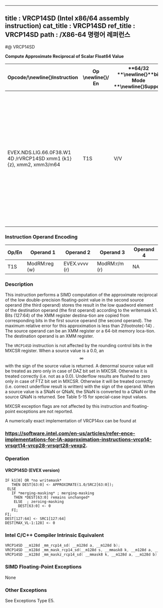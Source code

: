 ----------------------------
title : VRCP14SD (Intel x86/64 assembly instruction)
cat_title : VRCP14SD
ref_title : VRCP14SD
path : /X86-64 명령어 레퍼런스
----------------------------
#@ VRCP14SD

**Compute Approximate Reciprocal of Scalar Float64 Value**

|**Opcode/**\newline{}**Instruction**|**Op **\newline{}**/ En**|**64/32 **\newline{}**bit Mode **\newline{}**Support**|**CPUID **\newline{}**Feature **\newline{}**Flag**|**Description**|
|------------------------------------|-------------------------|------------------------------------------------------|--------------------------------------------------|---------------|
|EVEX.NDS.LIG.66.0F38.W1 4D /rVRCP14SD xmm1 {k1}{z}, xmm2, xmm3/m64|T1S|V/V|AVX512F|Computes the approximate reciprocal of the scalar double-precision floating-point value in xmm3/m64 and stores the result in xmm1 using writemask k1. Also, upper double-precision floating-point value (bits[127:64]) from xmm2 is copied to xmm1[127:64]. |
### Instruction Operand Encoding


|Op/En|Operand 1|Operand 2|Operand 3|Operand 4|
|-----|---------|---------|---------|---------|
|T1S|ModRM:reg (w)|EVEX.vvvv (r)|ModRM:r/m (r)|NA|
### Description


This instruction performs a SIMD computation of the approximate reciprocal of the low double-precision floating-point value in the second source operand (the third operand) stores the result in the low quadword element of the destination operand (the first operand) according to the writemask k1. Bits (127:64) of the XMM register destina-tion are copied from corresponding bits in the first source operand (the second operand). The maximum relative error for this approximation is less than 2\footnote{-14} . The source operand can be an XMM register or a 64-bit memory loca-tion. The destination operand is an XMM register.

The `VRCP14SD` instruction is not affected by the rounding control bits in the MXCSR register. When a source value is a 0.0, an $$\infty$$ with the sign of the source value is returned. A denormal source value will be treated as zero only in case of DAZ bit set in MXCSR. Otherwise it is treated correctly (i.e. not as a 0.0). Underflow results are flushed to zero only in case of FTZ bit set in MXCSR. Otherwise it will be treated correctly (i.e. correct underflow result is written) with the sign of the operand. When a source value is a SNaN or QNaN, the SNaN is converted to a QNaN or the source QNaN is returned. See Table 5-15 for special-case input values.

MXCSR exception flags are not affected by this instruction and floating-point exceptions are not reported.

A numerically exact implementation of VRCP14xx can be found at 

###                              https://software.intel.com/en-us/articles/refer-ence-implementations-for-IA-approximation-instructions-vrcp14-vrsqrt14-vrcp28-vrsqrt28-vexp2.

### Operation
#### VRCP14SD (EVEX version)
```info-verb
IF k1[0] OR *no writemask*
   THEN DEST[63:0]  <- APPROXIMATE(1.0/SRC2[63:0]);
 ELSE 
   IF *merging-masking* ; merging-masking
    THEN *DEST[63:0] remains unchanged*
    ELSE  ; zeroing-masking
      DEST[63:0] <-  0
   FI;
FI;
DEST[127:64]  <- SRC1[127:64]
DEST[MAX_VL-1:128]  <- 0
```

### Intel C/C++ Compiler Intrinsic Equivalent

```cpp
VRCP14SD __m128d _mm_rcp14_sd( __m128d a, __m128d b);
VRCP14SD __m128d _mm_mask_rcp14_sd(__m128d s, __mmask8 k, __m128d a, __m128d b);
VRCP14SD __m128d _mm_maskz_rcp14_sd( __mmask8 k, __m128d a, __m128d b);
```
### SIMD Floating-Point Exceptions


None

### Other Exceptions


See Exceptions Type E5.

